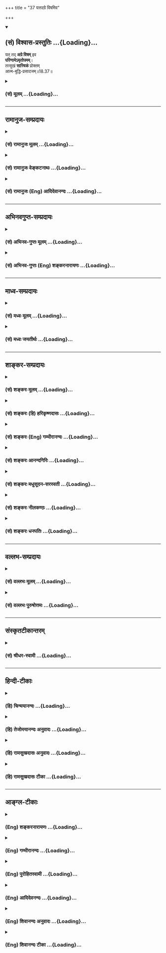 +++
title = "37 यत्तदग्रे विषमिव"

+++
<div class="js_include" newlevelforh1="2" title="(सं) विश्वास-प्रस्तुतिः" unfilled url="/mahAbhAratam/vyAsaH/shlokashaH/06-bhIShma-parva/03-bhagavad-gItA-parva/saMskRtam/vishvAsa-prastutiH/18_moxa-saMnyAsa-yogaH/37_yattadagre_viSham.md">
<details open><summary><h2>(सं) विश्वास-प्रस्तुतिः ...{Loading}...</h2></summary>

यत् तद् **अग्रे विषम्** इव  
**परिणामेऽमृतोपमम्**।  
तत्सुखं **सात्त्विकं** प्रोक्तम्  
आत्म-बुद्धि-प्रसादजम्॥18.37॥
</details>
</div>
<div class="js_include collapsed" newlevelforh1="3" title="(सं) मूलम्" unfilled url="/mahAbhAratam/vyAsaH/shlokashaH/06-bhIShma-parva/03-bhagavad-gItA-parva/saMskRtam/mUlam/18_moxa-saMnyAsa-yogaH/37_yattadagre_viSham.md">
<details><summary><h3>(सं) मूलम् ...{Loading}...</h3></summary>

यत्तदग्रे विषमिव परिणामेऽमृतोपमम्।  
तत्सुखं सात्त्विकं प्रोक्तमात्मबुद्धिप्रसादजम्।।18.37।।
</details>
</div>


_________________
## रामानुज-सम्प्रदायः
<div class="js_include collapsed" newlevelforh1="3" title="(सं) रामानुजः मूलम्" unfilled url="/mahAbhAratam/vyAsaH/shlokashaH/06-bhIShma-parva/03-bhagavad-gItA-parva/saMskRtam/rAmAnujaH/mUlam/18_moxa-saMnyAsa-yogaH/37_yattadagre_viSham.md">
<details><summary><h3>(सं) रामानुजः मूलम् ...{Loading}...</h3></summary>

।।18.37।।**यत् तत्** सुखम् अग्रे योगोपक्रमवेलायां बह्वायाससाध्यत्वाद्
विविक्तस्वरूपस्य अननुभूतत्वात् च **विषम्** इव दुःखम् इव भवति; **परिणामे
अमृतोपमं** परिणामे विपाके अभ्यासबलेन विविक्तात्मस्वरूपाविर्भावे अमृतोपमं
भवति; तत् च **आत्मबुद्धिप्रसादजम्;** आत्मविषया बुद्धिः आत्मबुद्धिः;
तस्याः निवृत्तसकलेतरविषयत्वं प्रसादः; निवृत्तसकलेतरविषयबुद्ध्या
विविक्तस्वभावात्मानुभवजनितं सुखम् अमृतोपमं भवति **तत् सुखं सात्त्विकं
प्रोक्तम्।**

</details>
</div>
<div class="js_include collapsed" newlevelforh1="3" title="(सं) रामानुजः वेङ्कटनाथः" unfilled url="/mahAbhAratam/vyAsaH/shlokashaH/06-bhIShma-parva/03-bhagavad-gItA-parva/saMskRtam/rAmAnujaH/venkaTanAthaH/18_moxa-saMnyAsa-yogaH/37_yattadagre_viSham.md">
<details><summary><h3>(सं) रामानुजः वेङ्कटनाथः ...{Loading}...</h3></summary>

  
  
।।18.37।। अभ्याससापेक्षत्वदुःखान्तहेतुत्वयोः प्रयोजकरूपमनन्तरमुच्यत
इत्यभिप्रायेणाऽऽह -- तदेव विशिनष्टीति। यत्तत् इति तच्छब्दशिरस्केण
यच्छब्देनानुवादः श्रुत्यादिप्रसिद्धतरत्वद्योतनाय। तत्सुखम् इति
प्रीत्यतिदेः। विषमिव इत्यनेन आपातप्रातिकूल्यमात्रं विवक्षितमित्याह --
दुःखमिवेति। अनेन मन्दमतीनां,जिहासास्पदत्वं दर्शितम्। न हि सुखं नाम
किञ्चिद्वस्तु विषवदमृतवच्च परिणमते अतस्तदुपचरितमाह -- अभ्यासबलेन
विविक्तात्मस्वरूपाविर्भाव इति।
बुद्धेरात्मीयत्वादिमात्रोक्तेरफलत्वात्आत्मविषयेत्युक्तम्।
बुद्धेरयोग्यविषयसंसर्गरूप कालुष्यनिवृत्तिर्हि प्रसाद इत्यभिप्रायेणाऽऽह
-- निवृत्तसकलेतरविषयत्वमिति। जरामरणादिनिवर्तकत्वाद्भोग्यतमत्वेन
हातुमशक्यत्वाच्चामृतोपमत्वम्। परशेषतैकरसस्वस्वरूपस्य यथावदाविर्भावे
परमात्मानुभवसुखस्यान्तर्नीतत्वादिह पृथगनुक्तिः।  
  

</details>
</div>
<div class="js_include collapsed" newlevelforh1="3" title="(सं) रामानुजः (Eng) आदिदेवानन्दः" unfilled url="/mahAbhAratam/vyAsaH/shlokashaH/06-bhIShma-parva/03-bhagavad-gItA-parva/saMskRtam/rAmAnujaH/english/AdidevAnandaH/18_moxa-saMnyAsa-yogaH/37_yattadagre_viSham.md">
<details><summary><h3>(सं) रामानुजः (Eng) आदिदेवानन्दः ...{Loading}...</h3></summary>

18.37 That pleasure, which 'at the beginning,' i.e., at the time of beginning of Yoga, is 'like poison,' i.e., is painful because it reires strenuous efforts and because the distinct nature of the self is not yet experienced, but which after long practice fructifies in the blissful experience of the self - that joy born of a serene state of mind
'focusing on the self' is Sattvika. The Buddhi concerning the self is
'Atama-buddhi.' When all objects are withdrawn from that Buddhi it becomes serene (Prasanna). The joy born of the experience of the self in its distinct nature, when all objects are withdrawn from the Buddhi,
becomes 'like elixir'. That joy is said to be Sattvika.

</details>
</div>


_________________
## अभिनवगुप्त-सम्प्रदायः
<div class="js_include collapsed" newlevelforh1="3" title="(सं) अभिनव-गुप्तः मूलम्" unfilled url="/mahAbhAratam/vyAsaH/shlokashaH/06-bhIShma-parva/03-bhagavad-gItA-parva/saMskRtam/abhinava-guptaH/mUlam/18_moxa-saMnyAsa-yogaH/37_yattadagre_viSham.md">
<details><summary><h3>(सं) अभिनव-गुप्तः मूलम् ...{Loading}...</h3></summary>

।।18.36 -- 18.39।। सुखमित्यादि तामसमुदाहृतमित्यन्तम्। तदात्वे;
अभ्यासकाले। विषमिव; जन्मशताभ्यस्तविषयसङ्गस्य दुष्परिहारत्वात्। उक्तं च
श्रुतौ -- क्षुरस्य धारा विषमा दुरत्यया इत्यादि। आत्मप्रसादात्
बुद्धिप्रसादो जायते; अन्यस्यापेक्ष्यमाणस्याभावात्। विषयेन्द्रियाणां
परस्परसंयोगज़ं,+++(S; -- संप्रयोगजम् )+++ सुखम्; चक्षुष इव रूपसंबन्धात्।
निद्रातः आलस्येन प्रमादेन +++(S; ; N आलस्येन शठतया प्रमादेन )+++ पूर्वं
व्याख्यातेन यत् सुखं तत्तामसम्।

</details>
</div>
<div class="js_include collapsed" newlevelforh1="3" title="(सं) अभिनव-गुप्तः (Eng) शङ्करनारायणः" unfilled url="/mahAbhAratam/vyAsaH/shlokashaH/06-bhIShma-parva/03-bhagavad-gItA-parva/saMskRtam/abhinava-guptaH/english/shankaranArAyaNaH/18_moxa-saMnyAsa-yogaH/37_yattadagre_viSham.md">
<details><summary><h3>(सं) अभिनव-गुप्तः (Eng) शङ्करनारायणः ...{Loading}...</h3></summary>

18.37 See Comment under 18.39

</details>
</div>


_________________
## माध्व-सम्प्रदायः
<div class="js_include collapsed" newlevelforh1="3" title="(सं) मध्वः मूलम्" unfilled url="/mahAbhAratam/vyAsaH/shlokashaH/06-bhIShma-parva/03-bhagavad-gItA-parva/saMskRtam/madhvaH/mUlam/18_moxa-saMnyAsa-yogaH/37_yattadagre_viSham.md">
<details><summary><h3>(सं) मध्वः मूलम् ...{Loading}...</h3></summary>

।।18.37।। Sri Madhvacharya did not comment on this sloka.,

</details>
</div>
<div class="js_include collapsed" newlevelforh1="3" title="(सं) मध्वः जयतीर्थः" unfilled url="/mahAbhAratam/vyAsaH/shlokashaH/06-bhIShma-parva/03-bhagavad-gItA-parva/saMskRtam/madhvaH/jayatIrthaH/18_moxa-saMnyAsa-yogaH/37_yattadagre_viSham.md">
<details><summary><h3>(सं) मध्वः जयतीर्थः ...{Loading}...</h3></summary>

।।18.37।। Sri Jayatirtha did not comment on this sloka.  
  

</details>
</div>


_________________
## शाङ्कर-सम्प्रदायः
<div class="js_include collapsed" newlevelforh1="3" title="(सं) शङ्करः मूलम्" unfilled url="/mahAbhAratam/vyAsaH/shlokashaH/06-bhIShma-parva/03-bhagavad-gItA-parva/saMskRtam/shankaraH/mUlam/18_moxa-saMnyAsa-yogaH/37_yattadagre_viSham.md">
<details><summary><h3>(सं) शङ्करः मूलम् ...{Loading}...</h3></summary>

।।18.37।। --,**यत् तत्** सुखम् **अग्रे** पूर्वं प्रथमसंनिपाते
ज्ञानवैराग्यध्यानसमाध्यारम्भे अत्यन्तायासपूर्वकत्वात् **विषमिव**
दुःखात्मकं भवति; **परिणामे** ज्ञानवैराग्यादिपरिपाकजं सुखम् **अमृतोपमम्;
तत् सुखं सात्त्विकं प्रोक्तं** विद्वद्भिः; आत्मनः बुद्धिः आत्मबुद्धिः;
आत्मबुद्धेः प्रसादः नैर्मल्यं सलिलस्य इव स्वच्छता; ततः जातं
**आत्मबुद्धिप्रसादजम्।** आत्मविषया वा आत्मावलम्बना वा बुद्धिः
आत्मबुद्धिः; तत्प्रसादप्रकर्षाद्वा जातमित्येतत्। तस्मात् सात्त्विकं
तत्।।

</details>
</div>
<div class="js_include collapsed" newlevelforh1="3" title="(सं) शङ्करः (हि) हरिकृष्णदासः" unfilled url="/mahAbhAratam/vyAsaH/shlokashaH/06-bhIShma-parva/03-bhagavad-gItA-parva/saMskRtam/shankaraH/hindI/harikRShNadAsaH/18_moxa-saMnyAsa-yogaH/37_yattadagre_viSham.md">
<details><summary><h3>(सं) शङ्करः (हि) हरिकृष्णदासः ...{Loading}...</h3></summary>

।।18.37।। जो ऐसा सुख है; वह पहलेपहल -- ज्ञान; वैराग्य; ध्यान और समाधिके
आरम्भकालमें; अत्यन्त श्रमसाध्य होनेके कारण; विषके सदृश -- दुःखात्मक होता
है। परंतु परिणाममें वह ज्ञानवैराग्यादिके परिपाकसे उत्पन्न हुआ सुख;
अमृतके समान है। वह आत्मबुद्धिके प्रसादसे उत्पन्न हुआ सुख;
विद्वानोंद्वारा सात्त्विक बतलाया गया है। अपनी बुद्धिका नाम आत्मबुद्धि
है; उसका जो जलकी भाँति स्वच्छ निर्मल हो जाना है; वह आत्मबुद्धिप्रसाद है;
उससे उत्पन्न हुआ सुख आत्मबुद्धिप्रसादजन्य सुख है। अथवा; आत्मविषयक या
आत्माको अवलम्बन करनेवाली बुद्धिका नाम आत्मबुद्धि है; उसके प्रसादकी
अधिकतासे उत्पन्न सुख आत्मबुद्धिप्रसादसे उत्पन्न है; इसीलिये वह सात्त्विक
है।

</details>
</div>
<div class="js_include collapsed" newlevelforh1="3" title="(सं) शङ्करः (Eng) गम्भीरानन्दः" unfilled url="/mahAbhAratam/vyAsaH/shlokashaH/06-bhIShma-parva/03-bhagavad-gItA-parva/saMskRtam/shankaraH/english/gambhIrAnandaH/18_moxa-saMnyAsa-yogaH/37_yattadagre_viSham.md">
<details><summary><h3>(सं) शङ्करः (Eng) गम्भीरानन्दः ...{Loading}...</h3></summary>

18.37 Yat, that joy which is; iva, like; visam, poison, a source of
pain; agre, in the beginning-when it first comes in the early stages of
(acisition) of knowledge, detachment, meditation and absorption, since
they involve great struggle; but amrtopamam, comparable to nectar;
pariname, in the end, when it arises from the maturity of knowledge,
detachment, etc.; and which atma-buddhi-prasadajam, arises from the
purity (prasada), trasparence like water, of one's intellect
(atma-buddhi); tat, that; sukham, joy; is proktam, spoken of, by the
learned ones ;as sattvikam, born of sattva. Or, the phrase
atma-buddhi-prasadajam may mean 'arising from the high degree of
clearness of that atma-buddhi (knowledge of or connected with the
Self)'; therefore it is born of sattva.

</details>
</div>
<div class="js_include collapsed" newlevelforh1="3" title="(सं) शङ्करः आनन्दगिरिः" unfilled url="/mahAbhAratam/vyAsaH/shlokashaH/06-bhIShma-parva/03-bhagavad-gItA-parva/saMskRtam/shankaraH/AnandagiriH/18_moxa-saMnyAsa-yogaH/37_yattadagre_viSham.md">
<details><summary><h3>(सं) शङ्करः आनन्दगिरिः ...{Loading}...</h3></summary>

।।18.37।। तत्र सात्त्विकं सुखमादेयत्वेन दर्शयति -- **यत्तदिति।**
प्रथमसंनिपातं विभजते -- **ज्ञानेति।** कुतस्तस्य दुःखात्मकत्वं तत्राह --
**अत्यन्तेति।** दुःखात्मकत्वे दृष्टान्तमाह -- **विषमिवेति।**
ज्ञानादिपरिपाकावस्थापरिणामस्तस्मिन् सति ततो जातमिति योजना। तत्रैव
हेत्वन्तरमाह -- **आत्मन इति।** आत्मबुद्धिशब्दस्यार्थान्तरमाह --
**आत्मविषयेति।** अन्तःकरणनैर्मल्याद्वा सम्यग्ज्ञानप्रकर्षाद्वा
जातत्वादिति तच्छब्दार्थः।

</details>
</div>
<div class="js_include collapsed" newlevelforh1="3" title="(सं) शङ्करः मधुसूदन-सरस्वती" unfilled url="/mahAbhAratam/vyAsaH/shlokashaH/06-bhIShma-parva/03-bhagavad-gItA-parva/saMskRtam/shankaraH/madhusUdana-sarasvatI/18_moxa-saMnyAsa-yogaH/37_yattadagre_viSham.md">
<details><summary><h3>(सं) शङ्करः मधुसूदन-सरस्वती ...{Loading}...</h3></summary>

।।18.37।। तदेव विवृणोति -- यत्तदिति। यदग्रे
ज्ञानवैराग्यध्यानसमाध्यारम्भेऽत्यन्तायासनिर्वाह्यत्वाद्विषयमिव
द्वेषविशेषावहं भवति। परिणामे ज्ञानवैराग्यादिपरिपाके त्वमृतोपमं
प्रीत्यतिशयास्पदं भवति। आत्मविषया बुद्धिरात्मबुद्धिस्तस्याः प्रसादो
निद्रालस्यादिराहित्येन स्वच्छतयावस्थानं ततो जातमात्मबुद्धिप्रसादजम्। नतु
राजसमिव विषयेन्द्रियसंयोगजं नवा तामसमिव निद्रालस्यादिजमीदृशं
यदनात्मबुद्धिनिवृत्त्यात्मबुद्धिप्रसादजं समाधिसुखं तत्सात्त्विकं
प्रोक्तं योगिभिः। अपर आह अभ्यासादावृत्तेर्यत्र रमते प्रीयते यत्र च
दुःखावसानं प्राप्नोति तत्सुखं तच्च त्रिविधं गुणभेदेन शृण्विति
तत्पदाध्याहारेण पूर्णस्य श्लोकस्यान्वयः। यत्तदग्र,इत्यादिश्लोकेन तु
सात्त्विकसुखलक्षणमिति। भाष्यकाराभिप्रायोप्येवम्।

</details>
</div>
<div class="js_include collapsed" newlevelforh1="3" title="(सं) शङ्करः नीलकण्ठः" unfilled url="/mahAbhAratam/vyAsaH/shlokashaH/06-bhIShma-parva/03-bhagavad-gItA-parva/saMskRtam/shankaraH/nIlakaNThaH/18_moxa-saMnyAsa-yogaH/37_yattadagre_viSham.md">
<details><summary><h3>(सं) शङ्करः नीलकण्ठः ...{Loading}...</h3></summary>

।।18.37।। यत्तत्प्रसिद्धं सर्वप्राणिप्रेमास्पदम्। अग्रे समारम्भकाले
मनःप्राणेन्द्रियस्पन्दनिरोधेन यज्ञे संज्ञप्यमानस्य पशोरिव जायमानं
विषमिवातितीव्रवेदनाकरम्। परिणामे सात्त्विक्या धृत्या निरुद्धासु मन
आदिक्रियासु अमृतोपममत्याह्लादकरम्। आत्मनः स्वस्यैव बुद्धेः प्रसादो
नैर्मल्यं रजस्तमोमलराहित्यं तस्मादाविर्भूतं न तु विषयसङ्गजं
निद्रालस्यादिजं वा तत्सुखं सात्त्विकं प्रोक्तम्।

</details>
</div>
<div class="js_include collapsed" newlevelforh1="3" title="(सं) शङ्करः धनपतिः" unfilled url="/mahAbhAratam/vyAsaH/shlokashaH/06-bhIShma-parva/03-bhagavad-gItA-parva/saMskRtam/shankaraH/dhanapatiH/18_moxa-saMnyAsa-yogaH/37_yattadagre_viSham.md">
<details><summary><h3>(सं) शङ्करः धनपतिः ...{Loading}...</h3></summary>

।।18.37।। सुखस्य त्रैविध्यं विभजन्नादौ सात्त्विकं सुखमाह -- यत्तदिति।
यत्सुखमग्रे पूर्वं प्रथमसन्निपाते
ज्ञानवैराग्यध्यानसमाध्यारम्भेऽत्यन्तायासपूर्वकत्वाद्विषमिव दुःखात्मकमिव
भवति परिणामे ज्ञानादिपरिपाकेऽमृतोपमं तत्सुखं सात्त्विकं प्रोक्तं
विद्वद्भिः कथितम्। आत्मनो बुद्धिरात्मबुद्धिरात्मबुद्धेः प्रसादो
नैर्मल्यं सकार्यरजस्मभोमलत्यागेन सलिलवत्स्वच्छतयावस्थानं ततो
जातमात्मबुद्धिप्रसादजम्। आत्मविषया आत्मालम्बना बुद्धिर्वा
आत्मबुद्धिस्तत्प्रसादात्प्रकर्षाद्वा जातम्।

</details>
</div>


_________________
## वल्लभ-सम्प्रदायः
<div class="js_include collapsed" newlevelforh1="3" title="(सं) वल्लभः मूलम्" unfilled url="/mahAbhAratam/vyAsaH/shlokashaH/06-bhIShma-parva/03-bhagavad-gItA-parva/saMskRtam/vallabhaH/mUlam/18_moxa-saMnyAsa-yogaH/37_yattadagre_viSham.md">
<details><summary><h3>(सं) वल्लभः मूलम् ...{Loading}...</h3></summary>

।।18.37।। तदेव विशिनष्टि -- यत्तदिति। सुखं अग्रे योगोपक्रमवेलायां
बह्वायाससाध्यत्वाद्विविक्तात्मस्वरूपानुभवाभावात् विषमिव दुःखस्वरूपमिव
भवति; परिणामेऽमृतोपमं परिपाके स्वात्मस्वरूपाविर्भावे सुखरूपम्।

</details>
</div>
<div class="js_include collapsed" newlevelforh1="3" title="(सं) वल्लभः पुरुषोत्तमः" unfilled url="/mahAbhAratam/vyAsaH/shlokashaH/06-bhIShma-parva/03-bhagavad-gItA-parva/saMskRtam/vallabhaH/puruShottamaH/18_moxa-saMnyAsa-yogaH/37_yattadagre_viSham.md">
<details><summary><h3>(सं) वल्लभः पुरुषोत्तमः ...{Loading}...</h3></summary>

  
  
।।18.37।। किञ्च। यत्तत् वक्तुमशक्यमनुभवैकवेद्यम् अग्रे प्रथमं विषमिव
लौकिकसुखपरित्यागे जीवितहरणवत् कटुतया परिभाति; परिणामे फलपरिपाकदशायां
अमृतोपममतिमधुरं मोक्षतुल्यं वा आत्मबुद्धिप्रसादजम् आत्मसम्बन्धिनी
मदंशसम्बन्धिनी या बुद्धिस्तत्प्रसादो नाम रजस्तमोजविकारराहित्येन
शुद्धत्वं तज्जं तत्सुखं सात्त्विकं सत्त्वसम्बन्धजं प्रोक्तम्।
तज्ज्ञैरिति शेषः।  
  

</details>
</div>


_________________
## संस्कृतटीकान्तरम्
<div class="js_include collapsed" newlevelforh1="3" title="(सं) श्रीधर-स्वामी" unfilled url="/mahAbhAratam/vyAsaH/shlokashaH/06-bhIShma-parva/03-bhagavad-gItA-parva/saMskRtam/shrIdhara-svAmI/18_moxa-saMnyAsa-yogaH/37_yattadagre_viSham.md">
<details><summary><h3>(सं) श्रीधर-स्वामी ...{Loading}...</h3></summary>

।।18.37।। कीदृशं तत् **-- यत्तदिति।** यत्तत्किमपि अग्रे प्रथमं विषमिव
मनःसंयमाधीनत्वाद्दुःखावहमिव भवति। परिणामे त्वमृतसदृशम्। आत्मविषया
बुद्धिरात्मबुद्धिस्तस्याः प्रसादेन रजस्तमोमलत्यागेन स्वच्छतयावस्थानं ततो
जातं यत्सुखं तत्सात्त्विकं प्रोक्तं योगिभिः।

</details>
</div>


_________________
## हिन्दी-टीकाः
<div class="js_include collapsed" newlevelforh1="3" title="(हि) चिन्मयानन्दः" unfilled url="/mahAbhAratam/vyAsaH/shlokashaH/06-bhIShma-parva/03-bhagavad-gItA-parva/hindI/chinmayAnandaH/18_moxa-saMnyAsa-yogaH/37_yattadagre_viSham.md">
<details><summary><h3>(हि) चिन्मयानन्दः ...{Loading}...</h3></summary>

।।18.37।। जो प्रथम विष के समान है यहाँ ध्यान देने योग्य बात यह है कि
वास्तव में सात्त्विक सुख कभी विष के समान नहीं होता है; परन्तु मनुष्य की
स्वाभाविक प्रवृत्ति बहिर्मुखी होने के कारण उसे ज्ञान; वैराग्य; ध्यान आदि
सात्त्विक सुख के साधनों का अभ्यास करने में कठिनाई अनुभव होती है। इसलिए
ऐसे दुर्बल व्यक्ति को यह सात्त्विक सुख प्रारम्भ में विष के समान दुखदायी
प्रतीत होता है; किन्तु यह वास्तविकता नहीं है। उदाहरणार्थ बालकों को
खेलकूद में आसक्ति होने के कारण पाठशाला का अध्ययन दुखदायी प्रतीत होता
है। परिणाम में अमृत के समान है परिणाम में अर्थात् जब ज्ञान; वैराग्य आदि
साधनाभ्यास में परिपक्वता आने पर वास्तविक मनशान्ति का अनुभव होता है तब वह
अमृत के समान आनन्दायक होता है। यह सुख सात्त्विक कहा गया है। आत्म बुद्धि
के प्रसाद से उत्पन्न प्राय लोग प्रसाद का अर्थ कर्मकाण्डीय पूजा की
सम्पन्नता होने पर वितरित किया जाने वाला भोज्य प्रसाद ही समझते हैं।
परन्तु यहाँ प्रसाद का अर्थ व्यापक और गम्भीर है। आत्मानुसंधान के द्वारा
आत्मस्वरूप में समाहित बुद्धि आत्म बुद्धि कहलाती है। उस बुद्धि के प्रसाद
का अर्थ है; प्रसन्नता; निर्मलता। बुद्धि के शान्त; शुद्ध और स्थिर होने
पर; जो सुख की अनुभूति होती है; वही आत्मबुद्धि प्रसादज सात्त्विक सुख है।
ऐसा सर्वश्रेष्ठ सुख केवल सुशिक्षित; सुसंस्कृत और सात्त्विक पुरुषों को ही
प्राप्त होता है।

</details>
</div>
<div class="js_include collapsed" newlevelforh1="3" title="(हि) तेजोमयानन्दः अनुवादः" unfilled url="/mahAbhAratam/vyAsaH/shlokashaH/06-bhIShma-parva/03-bhagavad-gItA-parva/hindI/tejomayAnandaH/anuvAdaH/18_moxa-saMnyAsa-yogaH/37_yattadagre_viSham.md">
<details><summary><h3>(हि) तेजोमयानन्दः अनुवादः ...{Loading}...</h3></summary>

।।18.37।। जो सुख प्रथम (प्रारम्भ में) विष के समान (भासता) है, परन्तु
परिणाम में अमृत के समान है, वह आत्मबुद्धि के प्रसाद से उत्पन्न सुख
सात्त्विक कहा गया है।।

</details>
</div>
<div class="js_include collapsed" newlevelforh1="3" title="(हि) रामसुखदासः अनुवादः" unfilled url="/mahAbhAratam/vyAsaH/shlokashaH/06-bhIShma-parva/03-bhagavad-gItA-parva/hindI/rAmasukhadAsaH/anuvAdaH/18_moxa-saMnyAsa-yogaH/37_yattadagre_viSham.md">
<details><summary><h3>(हि) रामसुखदासः अनुवादः ...{Loading}...</h3></summary>

।।18.37।। हे भरतवंशियोंमें श्रेष्ठ अर्जुन ! अब तीन प्रकारके सुखको भी तुम
मेरेसे सुनो। जिसमें अभ्याससे रमण होता है और जिससे दुःखोंका अन्त हो जाता
है, ऐसा वह परमात्मविषयक बुद्धिकी प्रसन्नतासे पैदा होनेवाला जो सुख
(सांसारिक आसक्तिके कारण) आरम्भमें विषकी तरह और परिणाममें अमृतकी तरह होता
है, वह सुख सात्त्विक कहा गया है।

</details>
</div>
<div class="js_include collapsed" newlevelforh1="3" title="(हि) रामसुखदासः टीका" unfilled url="/mahAbhAratam/vyAsaH/shlokashaH/06-bhIShma-parva/03-bhagavad-gItA-parva/hindI/rAmasukhadAsaH/TIkA/18_moxa-saMnyAsa-yogaH/37_yattadagre_viSham.md">
<details><summary><h3>(हि) रामसुखदासः टीका ...{Loading}...</h3></summary>

।।18.37।।***व्याख्या --***  **भरतर्षभ --** इस सम्बोधनको देनेमें
भगवान्का भाव यह है कि भरतवंशियोंमें श्रेष्ठ अर्जुन तुम राजसतामस सुखोंमें
लुब्ध; मोहित होनेवाले नहीं हो क्योंकि तुम्हारे लिये राजस और तामस सुखपर
विजय करना कोई बड़ी बात नहीं है। तुमने राजस सुखपर विजय भी कर ली है
क्योंकि स्वर्गकी उर्वशीजैसी सुन्दरी अप्सराको भी तुमने ठुकरा दिया है। इसी
प्रकार तुमने तामस सुखपर भी विजय कर ली है क्योंकि प्राणिमात्रके लिये
आवश्यक जो निद्राका तामस सुख है; उसको तुमने जीत लिया है। इसीसे तुम्हारा
नाम गुडाकेश हुआ है।**सुखं तु इदानीम् --** ज्ञान; कर्म; कर्ता; बुद्धि और
धृतिके तीनतीन भेद बतानेके बाद यहाँ **तु** पदका प्रयोग,करके भगवान् कहते
हैं कि सुख भी तीन तरहका होता है। इसमें एक विशेष ध्यान देनेकी बात है कि
आज पारमार्थिक मार्गपर चलनेवाले जितने भी साधक हैं; उन साधकोंकी ऊँची
स्थिति न होनेमें अथवा उनको परमात्मतत्त्वका अनुभव न होनेमें अगर कोई
विघ्नबाधा है; तो वह है -- सुखकी इच्छा।  
  
सात्त्विक सुख भी आसक्तिके कारण बन्धनकारक हो जाता है। तात्पर्य है कि अगर
साधनजन्य -- ध्यान और एकाग्रताका सुख भी लिया जाय; तो वह भी बन्धनकारक हो
जाता है। इतना ही नहीं; अगर समाधिका सुख भी लिया जाय; तो वह भी
परमात्मतत्त्वकी प्राप्तिमें बाधक हो जाता है -- **सुखसङ्गेन बध्नाति**
(गीता 14। 6)। इस विषयमें कोई कहे कि परमात्मतत्त्वका सुख आ जाय तो क्या उस
सुखको भी हम न लें वास्तवमें परमात्मतत्त्वका सुख लिया नहीं जाता; प्रत्युत
उस अक्षय सुखका स्वतः अनुभव होता है (गीता 5। 21 6। 21; 28)। साधनजन्य
सुखका भोग न करनेसे वह अक्षय स्वतःस्वाभाविक प्राप्त हो जाता है। उस अक्षय
सुखकी तरफ विशेष खयाल करानेके लिये भगवान् यहाँ **तु** पदका प्रयोग करते
हैं। यहाँ **इदानीम्** कहनेका का तात्पर्य है कि अर्जुन संन्यास और त्यागके
तत्त्वको जानना चाहते है अतः उनकी जिज्ञासाके उत्तरमें भगवान्ने त्याग;
ज्ञान; कर्म; कर्ता; बुद्धि और धृतिके तीनतीन भेद बताये। परन्तु इन सबमें
ध्येय तो सुखका ही होता है। अतः भगवान् कहते हैं कि तुम उसी ध्येयकी
सिद्धिके लिये सुखके भेद सुनो।**त्रिविधं श्रृणु मे --** लोग रातदिन राजस
और तामस सुखमें लगे रहते हैं और उसीको वास्तविक सुख मानते हैं। इस कारण
सांसारिक भोगोंसे ऊँचा उठकर भी कोई सुख मिल सकता है प्राणोंके मोहसे ऊँचा
उठकर भी कोई सुख मिल सकता है राजस और तामस सुखसे आगे भी कोई सात्त्विक सुख
है वे इन बातोंको समझ ही नहीं सकते। इसलिये भगवान् कहते हैं कि भैया वह सुख
तीन प्रकारका होता है; उनको तुम सुनो और उनमेंसे सात्त्विक सुखको ग्रहण करो
और राजसतामस सुखोंका त्याग करो। कारण कि सात्त्विक सुख परमात्माकी तरफ
चलनेमें सहायता करनेवाला है और राजसतामस सुख संसारमें फँसाकर पतन करनेवाले
हैं।**अभ्यासाद्रमते यत्र --** सात्त्विक सुखमें अभ्याससे रमण होता है।
साधारण मनुष्योंको अभ्यासके बिना इस सुखका अनुभव नहीं होता। राजस और तामस
सुखमें अभ्यास नहीं करना पड़ता। उसमें तो प्राणिमात्रका स्वतःस्वाभाविक ही
आकर्षण होता है। राजसतामस सुखमें इन्द्रियोंका विषयोंकी ओर; मनबुद्धिका
भोगसंग्रहकी ओर तथा थकावट होनेपर निद्रा आदिकी ओर स्वतः आकर्षण होता है।
विषयजन्य; अभिमानजन्य; प्रशंसाजन्य और निद्राजन्य सुख सभी प्राणियोंको
स्वतः ही अच्छे लगते हैं। कुत्ते आदि जो नीच प्राणी हैं; उनका भी आदर करते
हैं तो वे राजी होते हैं और निरादर करते हैं तो नाराज हो जाते हैं; दुःखी
हो जाते हैं। तात्पर्य यह है कि राजस और तामस सुखमें अभ्यासकी जरूरत नहीं
है क्योंकि इस सुखको सभी प्राणी अन्य योनियोंमें भी लेते आये हैं। इस
सात्त्विक सुखमें अभ्यास क्या है श्रवणमनन भी अभ्यास है; शास्त्रोंको समझना
भी अभ्यास है; और राजसीतामसी वृत्तियोंको हटाना भी अभ्यास है। जिस राजस और
तामस सुखमें प्राणिमात्रकी स्वतःस्वाभाविक प्रवृत्ति हो रही है; उससे भिन्न
नयी प्रवृत्ति करनेका नाम अभ्यास है। सात्त्विक सुखमें अभ्यास करना तो
आवश्यक है; पर रमण करना बाधक है। यहाँ **अभ्यासाद्रमते** पदका यह भाव नहीं
है कि सात्त्विक सुखका भोग किया जाय; प्रत्युत सात्त्विक सुखमें अभ्याससे
ही रुचि; प्रियता; प्रवृत्ति आदिके होनेको ही यहाँ रमण करना कहा गया है।  
  
**दुःखान्तं च निगच्छति --** उस सात्त्विक सुखमें अभ्याससे ज्योंज्यों
रुचि; प्रियता बढ़ती जाती है; त्योंत्यों परिणाममें दुःखोंका नाश होता जाता
है और प्रसन्नता; सुख तथा आनन्द बढ़ते जाते हैं (गीता 2। 65)।**च** अव्यय
देनेका तात्पर्य है कि जबतक सात्त्विक सुखमें रमण होगा अर्थात् साधक
सात्त्विक सुख लेता रहेगा; तबतक दुःखोंका अत्यन्त अभाव नहीं होगा। कारण कि
सात्त्विक सुख भी परमात्मविषयक बुद्धिकी प्रसन्नतासे पैदा हुआ है --
**आत्मबुद्धिप्रसादजम्।** जो उत्पन्न होनेवाला होता है; वह जरूर नष्ट होता
है। ऐसे सुखसे दुःखोंका अन्त कैसे होगा इसलिये सात्त्विक सुखमें भी आसक्ति
नहीं होनी चाहिये। सात्त्विक सुखसे भी ऊँचा उठनेसे मनुष्य दुःखोंके अन्तको
प्राप्त हो जाता है; गुणातीत हो जाता है।  
  
**आत्मबुद्धिप्रसादजम् --** जिस बुद्धिमें सांसारिक मान; बड़ाई; आदर;
धनसंग्रह; विषयजन्य सुख आदिका महत्त्व नहीं रहता; केवल परमात्मविषय विचार
ही रहता है; उस बुद्धिकी प्रसन्नता (गीता 2। 64) अर्थात् स्वच्छतासे यह
सात्त्विक सुख पैदा होता है। तात्पर्य है कि सांसारिक संयोगजन्य सुखसे
सर्वथा उपरत होकर परमात्मामें बुद्धिके विलीन होनेपर जो सुख होता है; वह
सुख सात्त्विक है।**यत्तदग्रे विषमिव --** यहाँ **यत्तत्** कहनेका भाव यह
है कि **यत् --** जो सात्त्विक सुख है **तत् --** वह परोक्ष है अर्थात्
उसका अभी अनुभव नहीं हुआ है। अभी तो उस सुखका केवल उद्देश्य बनाया है; जबकि
राजस और तामस सुखका अभी अनुभव होता है। इसलिये अनुभवजन्य राजस और तामस
सुखका त्याग करनेमें कठिनता आती है और लक्ष्यरूपमें जो सात्त्विक सुख है;
उसकी प्राप्तिके लिये किया हुआ रसहीन परिश्रम (अभ्यास) आरम्भमें जहरकी तरह
लगता है -- **अग्ने विषमिव।** तात्पर्य यह है कि अनुभवजन्य राजस और तामस
सुखका तो त्याग कर दिया और लक्ष्यवाला सात्त्विक सुख मिला नहीं -- उसका रस
अभी मिला नहीं इसलिये वह सात्त्विक सुख आरम्भमें जहरकी तरह प्रतीत होता
है। राजस और तामस सुखको अनेक योनियोंमें भोगते आये हैं और उसे इस जन्ममें भी
भोगा है। उस भोगे हुए सुखकी स्मृति आनेसे राजस और तामस सुखमें स्वाभाविक ही
मन लग जाता है। परन्तु सात्त्विक सुख उतना भोगा हुआ नहीं है इसलिये इसमें
जल्दी मन नहीं लगता। इस कारण सात्त्विक सुख आरम्भमें विषकी तरह लगता
है। वास्तवमें सात्त्विक सुख विषकी तरह नहीं है; प्रत्युत राजस और तामस
सुखका त्याग विषकी तरह होता है। जैसे; बालकको खेलकूद छोड़कर पढ़ाईमें लगाया
जाय तो उसको पढ़ाईमें कैदीकी तरह होकर अभ्यास करना पड़ता है। पढ़ाईमें मन
नहीं लगता तथा इधर उच्छृङ्खलता; खेलकूद छूट जाता है; तो उसको पढ़ाई विषकी
तरह मालूम देती है। परन्तु वही बालक पढ़ता रहे और एकदो परीक्षाओंमें पास हो
जाय तो उसका पढ़ाईमें मन लग जाता है अर्थात् उसको पढ़ाई अच्छी लगने लग जाती
है। तब उसकी पढ़ाईके अभ्याससे रुचि; प्रियता होने लगती है। वास्तवमें देखा
जाय तो सात्त्विक सुख आरम्भमें विषकी तरह उन्हीं लोगोंके लिये होता है;
जिनका राजस और तामस सुखमें राग है। परन्तु जिनको सांसारिक भोगोंसे
स्वाभाविक वैराग्य है; जिनकी पारमार्थिक शास्त्राध्ययन; सत्सङ्ग;
कथाकीर्तन; साधनभजन आदिमें स्वाभाविक रुचि है और जिनके ज्ञान; कर्म; बुद्धि
और धृति सात्त्विक हैं; उन साधकोंको यह सात्त्विक सुख आरम्भसे ही अमृतकी
तरह आनन्द देनेवाला होता है। उनको इसमें कष्ट; परिश्रम; कठिनता आदि मालूम
ही नहीं देते।  
  
**परिणामेऽमृतोपमम् --** साधन करनेसे साधकमें सत्त्वगुण आता है।
सत्त्वगुणके आनेपर इन्द्रियों और अन्तःकरणमें स्वच्छता; निर्मलता; ज्ञानकी
दीप्ति; शान्ति; निर्विकारता आदि सद्भावसद्गुण प्रकट हो जाते हैं
**(टिप्पणी प₀ 919)**। इन सद्गुणोंका प्रकट होना ही सात्त्विक सुखका
परिणाममें अमृतकी तरह होना है। इसका उपभोग न करनेसे अर्थात् इसमें रस न
लेनेसे वास्तविक अक्षय सुखकी प्राप्ति हो जाती है (गीता 5। 21)। परिणाममें
सात्त्विक सुख राजस और तामस सुखसे ऊँचा उठाकर जडतासे सम्बन्धविच्छेद करा
देता है और इसमें आसक्ति न होनेसे अन्तमें परमात्माकी प्राप्ति करा देता
है। इसलिये यह परिणाममें अमृतकी तरह है।**तत्सुखं सात्त्विकं प्रोक्तम्
--** सत्सङ्ग; स्वाध्याय; संकीर्तन; जप; ध्यान; चिन्तन आदिसे जो सुख होता
है; वह मान; बड़ाई; आराम; रुपये; भोग आदि विषयेन्द्रियसम्बन्धका नहीं है और
प्रमाद; आलस्य; निद्राका भी नहीं है। वह तो परमात्माके सम्बन्धका है।
इसलिये वह सुख सात्त्विक कहा गया है।  
  
***सम्बन्ध --***  अब राजस सुखका वर्णन करते हैं।  
  

</details>
</div>


_________________
## आङ्ग्ल-टीकाः
<div class="js_include collapsed" newlevelforh1="3" title="(Eng) शङ्करनारायणः" unfilled url="/mahAbhAratam/vyAsaH/shlokashaH/06-bhIShma-parva/03-bhagavad-gItA-parva/english/shankaranArAyaNaH/18_moxa-saMnyAsa-yogaH/37_yattadagre_viSham.md">
<details><summary><h3>(Eng) शङ्करनारायणः ...{Loading}...</h3></summary>

18.37. \[The happiness\] which is like poison at its time but is like nectar at the time of its result-that happiness, born of serenity of the Soul and intellect, you must know to be of the Sattva (Strand).

</details>
</div>
<div class="js_include collapsed" newlevelforh1="3" title="(Eng) गम्भीरानन्दः" unfilled url="/mahAbhAratam/vyAsaH/shlokashaH/06-bhIShma-parva/03-bhagavad-gItA-parva/english/gambhIrAnandaH/18_moxa-saMnyAsa-yogaH/37_yattadagre_viSham.md">
<details><summary><h3>(Eng) गम्भीरानन्दः ...{Loading}...</h3></summary>

18.37 That which is like poison in the beginning, but comparable to nectar in the end, and which, arises from the purity of one's intellect-that joy is spoken of as born of sattva.

</details>
</div>
<div class="js_include collapsed" newlevelforh1="3" title="(Eng) पुरोहितस्वामी" unfilled url="/mahAbhAratam/vyAsaH/shlokashaH/06-bhIShma-parva/03-bhagavad-gItA-parva/english/purohitasvAmI/18_moxa-saMnyAsa-yogaH/37_yattadagre_viSham.md">
<details><summary><h3>(Eng) पुरोहितस्वामी ...{Loading}...</h3></summary>

18.37 Which at first seems like poison but afterwards acts like nectar -
that pleasure is Pure, for it is born of Wisdom.

</details>
</div>
<div class="js_include collapsed" newlevelforh1="3" title="(Eng) आदिदेवनन्दः" unfilled url="/mahAbhAratam/vyAsaH/shlokashaH/06-bhIShma-parva/03-bhagavad-gItA-parva/english/AdidevanandaH/18_moxa-saMnyAsa-yogaH/37_yattadagre_viSham.md">
<details><summary><h3>(Eng) आदिदेवनन्दः ...{Loading}...</h3></summary>

18.37 That which is like a poison at first but becomes like elixir in the end, born from the serene state of mind focusing on the self - such pleasure is said to be Sattvika.

</details>
</div>
<div class="js_include collapsed" newlevelforh1="3" title="(Eng) शिवानन्दः अनुवादः" unfilled url="/mahAbhAratam/vyAsaH/shlokashaH/06-bhIShma-parva/03-bhagavad-gItA-parva/english/shivAnandaH/anuvAdaH/18_moxa-saMnyAsa-yogaH/37_yattadagre_viSham.md">
<details><summary><h3>(Eng) शिवानन्दः अनुवादः ...{Loading}...</h3></summary>

18.37 That which is like poison at first but in the end like nectar that happiness is declared to be Sattvic, born of the purity of one's own mind due to Self-realisation.

</details>
</div>
<div class="js_include collapsed" newlevelforh1="3" title="(Eng) शिवानन्दः टीका" unfilled url="/mahAbhAratam/vyAsaH/shlokashaH/06-bhIShma-parva/03-bhagavad-gItA-parva/english/shivAnandaH/TIkA/18_moxa-saMnyAsa-yogaH/37_yattadagre_viSham.md">
<details><summary><h3>(Eng) शिवानन्दः टीका ...{Loading}...</h3></summary>

18.37 यत् which; तत् that; अग्रे at first; विषम् poison; इव like;
परिणामे in the end; अमृतोपमम् like nectar; तत् that; सुखम् pleasure;
सात्त्विकम् Sattvic; प्रोक्तम् is declared (to be); आत्मबुद्धिप्रसादजम्
born of the purity of ones own mind due to Selfrealisation.Commentary Agree vishma iva In the beginning it is attended with much pain as one has to abandon the sensual objects and comforts and practise severe austerities and rigorous Sadhana. He has to undergo a severe ordeal when he practises Yama; Niyama; Tapas and various other vows. He has to cultivate dispassion or indifference to sensual pleasures. This gives him much pain at first. The practice of concentration and meditation also gives pain the beginning. Subjugation of the senses is also very troublesome. Nux vomica is very bitter. One feels much discomfort when he takes a mixture that contains nux vomica. But he derives much pleasure in the end when he gets vigour and good appetite and when his dyspepsia is cured. Even so the aspirant drinks the nectar of immortality in the end; attains the highest knowledge; rejoices in the,Self to his hearts content and enjoys supreme peace and eternal bliss.Proktam It is declared by the wise.Atmabuddhiprasadajam Born as purity of ones own intellect or born of the direct; perfect and clear knowledge of Brahman or the immortal; selfluminous; eternal and supreme Self or the Absolute. The individual self experiences Sattvic happiness when it realises union with the highest Self.The pleasure so born is Sattvic. (Cf.VI.1;2)

</details>
</div>
